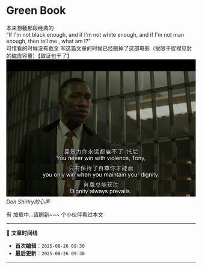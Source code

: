 # Green Book
本来想截那段经典的  
“If I'm not black enough, and if I'm not white enough, and if I'm not man enough, then tell me , what am I?”  
可惜看的时候没有截全 写这篇文章的时候已经删掉了这部电影（受限于捉襟见肘的磁盘容量）【取证也干了】
![Don Shirlry的心声](/images/GreenBook.png)
*Don Shirlry的心声*

有 <span id="busuanzi_page_pv">加载中...请刷新~~~</span> 个小伙伴看过本文


<!-- 文章编辑时间信息 -->
***

📅 **文章时间线**
- **首次编辑**：`2025-08-26 09:30`
- **最后更新**：`2025-08-26 09:30`

***
<!-- 编辑时间信息结束 -->